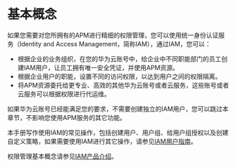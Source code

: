 # 基本概念<a name="apm_02_0054"></a>

如果您需要对您所拥有的APM进行精细的权限管理，您可以使用统一身份认证服务（Identity and Access Management，简称IAM），通过IAM，您可以：

-   根据企业的业务组织，在您的华为云账号中，给企业中不同职能部门的员工创建IAM用户，让员工拥有唯一安全凭证，并使用APM资源。
-   根据企业用户的职能，设置不同的访问权限，以达到用户之间的权限隔离。
-   将APM资源委托给更专业、高效的其他华为云账号或者云服务，这些账号或者云服务可以根据权限进行代运维。

如果华为云账号已经能满足您的要求，不需要创建独立的IAM用户，您可以跳过本章节，不影响您使用APM服务的其它功能。

本手册写作使用IAM的常见操作，包括创建用户、用户组、给用户组授权以及创建自定义策略，如果需要使用IAM进行其它操作，请参见[IAM用户指南](https://support.huaweicloud.com/usermanual-iam/zh-cn_topic_0079496985.html)。

权限管理基本概念请参见[IAM产品介绍](https://support.huaweicloud.com/productdesc-iam/iam_01_0023.html)。


